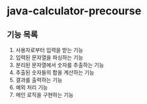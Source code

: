 # java-calculator-precourse

## 기능 목록
1. 사용자로부터 입력을 받는 기능
2. 입력된 문자열을 파싱하는 기능
3. 분리된 문자열에서 숫자를 추출하는 기능
4. 추출된 숫자들의 합을 계산하는 기능
5. 결과를 출력하는 기능
6. 예외 처리 기능
7. 메인 로직을 구현하는 기능